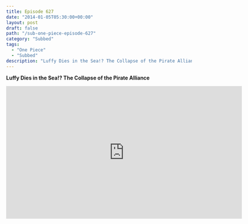 ```yaml
---
title: Episode 627
date: "2014-01-05T05:30:00+00:00"
layout: post
draft: false
path: "/sub-one-piece-episode-627"
category: "Subbed"
tags:
  - "One Piece"
  - "Subbed"
description: "Luffy Dies in the Sea!? The Collapse of the Pirate Alliance"
---
```


**Luffy Dies in the Sea!? The Collapse of the Pirate Alliance**

<iframe width="640" height="360" src="https://www.rapidvideo.com/e/G6FRPFY03J" frameborder="0" marginwidth=0 marginheight=0 scrolling=no allowfullscreen></iframe>

